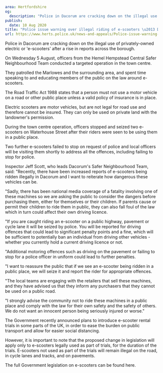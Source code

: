 ```yaml
area: Hertfordshire
og:
  description: "Police in Dacorum are cracking down on the illegal use of privately-owned electric or \u2018e-scooters\u2019 after a rise in reports across the borough."
publish:
  date: 10 Aug 2020
title: "Police issue warning over illegal riding of e-scooters \u2013 Dacorum"
url: https://www.herts.police.uk/news-and-appeals/Police-issue-warning-over-illegal-riding-of-e-scooters-Dacorum-0473D
```

Police in Dacorum are cracking down on the illegal use of privately-owned electric or 'e-scooters' after a rise in reports across the borough.

On Wednesday 5 August, officers from the Hemel Hempstead Central Safer Neighbourhood Team conducted a targeted operation in the town centre.

They patrolled the Marlowes and the surrounding area, and spent time speaking to and educating members of the public on the law around e-scooters.

The Road Traffic Act 1988 states that a person must not use a motor vehicle on a road or other public place unless a valid policy of insurance is in place.

Electric scooters are motor vehicles, but are not legal for road use and therefore cannot be insured. They can only be used on private land with the landowner's permission.

During the town centre operation, officers stopped and seized two e-scooters on Waterhouse Street after their riders were seen to be using them in a public place.

Two further e-scooters failed to stop on request of police and local officers will be visiting them shortly to address all the offences, including failing to stop for police.

Inspector Jeff Scott, who leads Dacorum's Safer Neighbourhood Team, said: "Recently, there have been increased reports of e-scooters being ridden illegally in Dacorum and I want to reiterate how dangerous these vehicles can be.

"Sadly, there has been national media coverage of a fatality involving one of these machines so we are asking the public to consider the dangers before purchasing them, either for themselves or their children. If parents cause or permit their children to ride them in public, they can also fall foul of the law which in turn could affect their own driving licence.

"If you are caught riding an e-scooter on a public highway, pavement or cycle lane it will be seized by police. You will be reported for driving offences that could lead to significant penalty points and a fine, which will be sufficient to potentially ban an individual from driving other vehicles - whether you currently hold a current driving licence or not.

"Additional motoring offences such as driving on the pavement or failing to stop for a police officer in uniform could lead to further penalties.

"I want to reassure the public that if we see an e-scooter being ridden in a public place, we will seize it and report the rider for appropriate offences.

"The local teams are engaging with the retailers that sell these machines, and they have advised us that they inform any purchasers that they cannot be used on a public road.

"I strongly advise the community not to ride these machines in a public place and comply with the law for their own safety and the safety of others. We do not want an innocent person being seriously injured or worse."

The Government recently announced plans to introduce e-scooter rental trials in some parts of the UK, in order to ease the burden on public transport and allow for easier social distancing.

However, it is important to note that the proposed change in legislation will apply only to e-scooters legally used as part of trials, for the duration of the trials. E-scooters not used as part of the trials will remain illegal on the road, in cycle lanes and tracks, and on pavements.

The full Government legislation on e-scooters can be found here.
